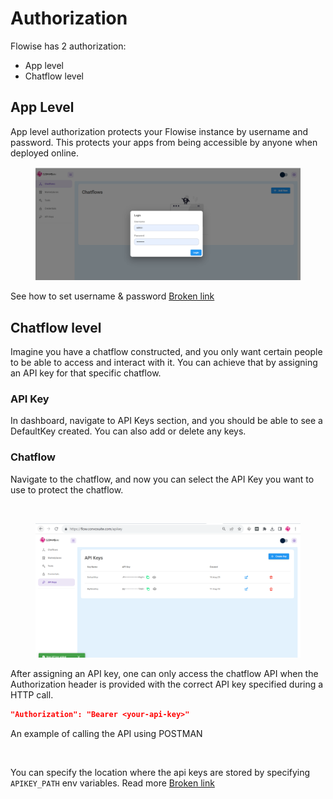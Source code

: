 # Authorization

Flowise has 2 authorization:

* App level
* Chatflow level

## App Level

App level authorization protects your Flowise instance by username and password. This protects your apps from being accessible by anyone when deployed online.

<figure><img src=".gitbook/assets/Authorization.png" alt=""><figcaption></figcaption></figure>

See how to set username & password [Broken link](broken-reference "mention")

## Chatflow level

Imagine you have a chatflow constructed, and you only want certain people to be able to access and interact with it. You can achieve that by assigning an API key for that specific chatflow.

### API Key

In dashboard, navigate to API Keys section, and you should be able to see a DefaultKey created. You can also add or delete any keys.

### Chatflow

Navigate to the chatflow, and now you can select the API Key you want to use to protect the chatflow.

<div>

<figure><img src=".gitbook/assets/image (3) (1) (1).png" alt=""><figcaption></figcaption></figure>

 

<figure><img src=".gitbook/assets/APIKey.png" alt=""><figcaption></figcaption></figure>

</div>

After assigning an API key, one can only access the chatflow API when the Authorization header is provided with the correct API key specified during a HTTP call.

```json
"Authorization": "Bearer <your-api-key>"
```

An example of calling the API using POSTMAN

<figure><img src=".gitbook/assets/image (1) (1) (1) (1) (1).png" alt=""><figcaption></figcaption></figure>

You can specify the location where the api keys are stored by specifying `APIKEY_PATH` env variables. Read more [Broken link](broken-reference "mention")

